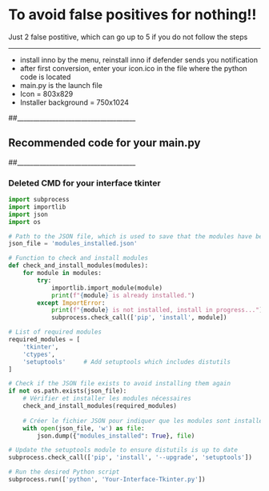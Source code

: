 # To avoid false positives for nothing!!
Just 2 false postitive, which can go up to 5 if you do not follow the steps
_____________________________________
- install inno by the menu, reinstall inno if defender sends you notification
- after first conversion, enter your icon.ico in the file where the python code is located
- main.py is the launch file
- Icon = 803x829
- Installer background = 750x1024

##_____________________________________
## Recommended code for your main.py
##_____________________________________


### Deleted CMD for your interface tkinter
```python
import subprocess
import importlib
import json
import os

# Path to the JSON file, which is used to save that the modules have been installed and opens the python .py file directly
json_file = 'modules_installed.json'

# Function to check and install modules
def check_and_install_modules(modules):
    for module in modules:
        try:
            importlib.import_module(module)
            print(f"{module} is already installed.")
        except ImportError:
            print(f"{module} is not installed, install in progress...")
            subprocess.check_call(['pip', 'install', module])

# List of required modules
required_modules = [
    'tkinter',
    'ctypes',
    'setuptools'     # Add setuptools which includes distutils
]

# Check if the JSON file exists to avoid installing them again
if not os.path.exists(json_file):
    # Vérifier et installer les modules nécessaires
    check_and_install_modules(required_modules)
    
    # Créer le fichier JSON pour indiquer que les modules sont installés
    with open(json_file, 'w') as file:
        json.dump({"modules_installed": True}, file)

# Update the setuptools module to ensure distutils is up to date
subprocess.check_call(['pip', 'install', '--upgrade', 'setuptools'])

# Run the desired Python script
subprocess.run(['python', 'Your-Interface-Tkinter.py']) 
```




